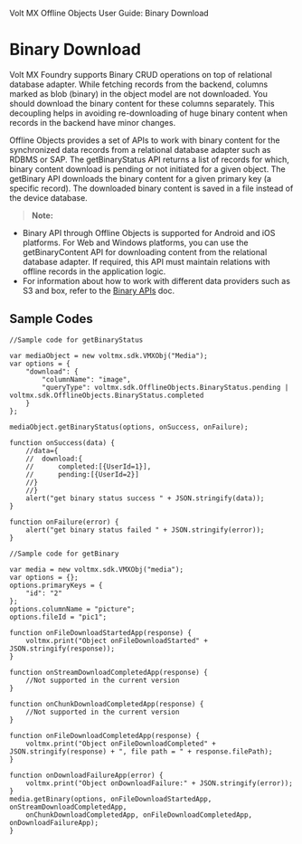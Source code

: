 
Volt MX  Offline Objects User Guide: Binary Download

Binary Download
===============

Volt MX  Foundry supports Binary CRUD operations on top of relational database adapter. While fetching records from the backend, columns marked as blob (binary) in the object model are not downloaded. You should download the binary content for these columns separately. This decoupling helps in avoiding re-downloading of huge binary content when records in the backend have minor changes.

Offline Objects provides a set of APIs to work with binary content for the synchronized data records from a relational database adapter such as RDBMS or SAP. The getBinaryStatus API returns a list of records for which, binary content download is pending or not initiated for a given object. The getBinary API downloads the binary content for a given primary key (a specific record). The downloaded binary content is saved in a file instead of the device database.

> **Note:**  
*   Binary API through Offline Objects is supported for Android and iOS platforms. For Web and Windows platforms, you can use the getBinaryContent API for downloading content from the relational database adapter. If required, this API must maintain relations with offline records in the application logic.  
*   For information about how to work with different data providers such as S3 and box, refer to the [Binary APIs](../../../Foundry/voltmx_foundry_user_guide/Content/VoltMXStudio/Binary_APIs.md) doc.  

Sample Codes
------------

```
//Sample code for getBinaryStatus  
  
var mediaObject = new voltmx.sdk.VMXObj("Media");
var options = {
    "download": {
        "columnName": "image",
        "queryType": voltmx.sdk.OfflineObjects.BinaryStatus.pending | voltmx.sdk.OfflineObjects.BinaryStatus.completed
    }
};

mediaObject.getBinaryStatus(options, onSuccess, onFailure);

function onSuccess(data) {
    //data={
    //	download:{
    //		completed:[{UserId=1}],
    //		pending:[{UserId=2}]
    //}
    //}
    alert("get binary status success " + JSON.stringify(data));
}

function onFailure(error) {
    alert("get binary status failed " + JSON.stringify(error));
}
```
```
//Sample code for getBinary  
  
var media = new voltmx.sdk.VMXObj("media");
var options = {};
options.primaryKeys = {
    "id": "2"
};
options.columnName = "picture";
options.fileId = "pic1";

function onFileDownloadStartedApp(response) {
    voltmx.print("Object onFileDownloadStarted" + JSON.stringify(response));
}

function onStreamDownloadCompletedApp(response) {
    //Not supported in the current version
}

function onChunkDownloadCompletedApp(response) {
    //Not supported in the current version
}

function onFileDownloadCompletedApp(response) {
    voltmx.print("Object onFileDownloadCompleted" + JSON.stringify(response) + ", file path = " + response.filePath);
}

function onDownloadFailureApp(error) {
    voltmx.print("Object onDownloadFailure:" + JSON.stringify(error));
}
media.getBinary(options, onFileDownloadStartedApp, onStreamDownloadCompletedApp,
    onChunkDownloadCompletedApp, onFileDownloadCompletedApp, onDownloadFailureApp);
}

```
